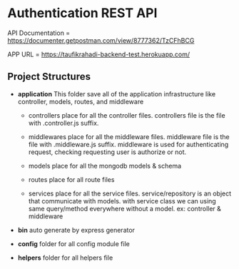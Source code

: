 # Authentication REST API

API Documentation = https://documenter.getpostman.com/view/8777362/TzCFhBCG

APP URL = https://taufikrahadi-backend-test.herokuapp.com/

## Project Structures

  - **application**
    This folder save all of the application infrastructure like controller, models, routes, and middleware

    - controllers
      place for all the controller files. controllers file is the file with .controller.js suffix.

    - middlewares
      place for all the middleware files. middleware file is the file with .middleware.js suffix. middleware is used for authenticating request, checking requesting user is 
      authorize or not.
    
    - models
      place for all the mongodb models & schema

    - routes
      place for all route files
    
    - services
      place for all the service files. service/repository is an object that communicate with 
      models. with service class we can using same query/method everywhere without a model. ex: controller & middleware

  
  - **bin**
    auto generate by express generator

  - **config**
    folder for all config module file

  - **helpers**
    folder for all helpers file
